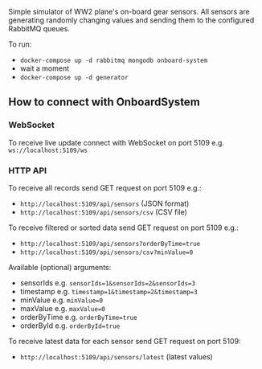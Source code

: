 Simple simulator of WW2 plane's on-board gear sensors. All sensors are generating randomly changing values and sending them to the configured RabbitMQ queues.

To run:
- `docker-compose up -d rabbitmq mongodb onboard-system`
- wait a moment
- `docker-compose up -d generator`

## How to connect with OnboardSystem

### WebSocket

To receive live update connect with WebSocket on port 5109 e.g. `ws://localhost:5109/ws`

### HTTP API

To receive all records send GET request on port 5109 e.g.: 

- `http://localhost:5109/api/sensors` (JSON format)
- `http://localhost:5109/api/sensors/csv` (CSV file)

To receive filtered or sorted data send GET request on port 5109 e.g.:

- `http://localhost:5109/api/sensors?orderByTime=true`
- `http://localhost:5109/api/sensors/csv?minValue=0`

Available (optional) arguments:
- sensorIds e.g. `sensorIds=1&sensorIds=2&sensorIds=3`
- timestamp e.g. `timestamp=1&timestamp=2&timestamp=3`
- minValue e.g. `minValue=0`
- maxValue e.g. `maxValue=0`
- orderByTime e.g. `orderByTime=true`
- orderById e.g. `orderById=true`

To receive latest data for each sensor send GET request on port 5109:

- `http://localhost:5109/api/sensors/latest` (latest values)
